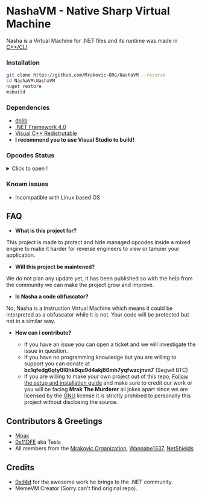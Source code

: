 
# NashaVM - Native Sharp Virtual Machine

Nasha is a Virtual Machine for .NET files and its runtime was made in [C++/CLI](https://en.wikipedia.org/wiki/C%2B%2B/CLI)

### Installation
```bash
git clone https://github.com/Mrakovic-ORG/NashaVM --recurse
cd NashaVM\NashaVM
nuget restore
msbuild
```

### Dependencies
- [dnlib](https://github.com/0xd4d/dnlib)
- [.NET Framework 4.0](https://www.microsoft.com/pt-br/download/details.aspx?id=17851)
- [Visual C++ Redistrutable](https://www.microsoft.com/en-us/download/details.aspx?id=48145)
- **I recommend you to use Visual Studio to build!**

### Opcodes Status
<details>
  <summary>Click to open !</summary>
  
  ## Status Description
|Status|Description|
|--|----|
|AD|Added|
|NA|Not Added|
|NC|Not complete (upon work)|
  
 ## Opcodes
|Opcode| Description | Status |
|--|----|--|
|Ret| Return from method, possibly with a value. |AD|
|Ldstr| Push a string object for the literal string. |AD|
|Ldc_X|  |NA|

TODO: Add more opcodes
</details>


### Known issues
- Incompatible with Linux based OS


## FAQ

- **What is this project for?**

This project is made to protect and hide managed opcodes inside a mixed engine to make it harder for reverse engineers to view or tamper your application. 
- **Will this project be maintened?**

We do not plan any update yet, It has been published so with the help from the community we can make the project grow and improve.
- **Is Nasha a code obfuscator?**

No, Nasha is a Instruction Virtual Machine which means it could be interpreted as a obfuscator while it is not. Your code will be protected but not in a similar way.
- **How can i contribute?**

	- If you have an issue you can open a ticket and we will investigate the issue in question.
	- If you have no programming knowledge but you are willing to support you can donate at **bc1qfedg6qty0l8hk8qu9d4akj86mh7yqfwzcjnvn7** (Segwit BTC)
	- If you are willing to make your own project out of this repo, [Follow the setup and installation guide](#Installation) and make sure to credit our work or you will be facing **Mrak The Murderer** all jokes apart since we are licensed by the [GNU](https://github.com/Mrakovic-ORG/NashaVM/blob/master/LICENSE) license it is strictly prohibed to personally this project without disclosing the source.

## Contributors & Greetings

* [Мрак](https://github.com/MrakDev)
* [0x11DFE](https://github.com/0x11DFE) aka Tesla
*  All members from the [Mrakovic Organization](https://github.com/Mrakovic-ORG), [Wannabe1337](https://wannabe1337.xyz), [NetShields](https://discord.gg/Pqf2A9d)


## Credits

* [0xd4d](https://github.com/0xd4d) for the awesome work he brings to the .NET community.
* MemeVM Creator (Sorry can't find original repo).
